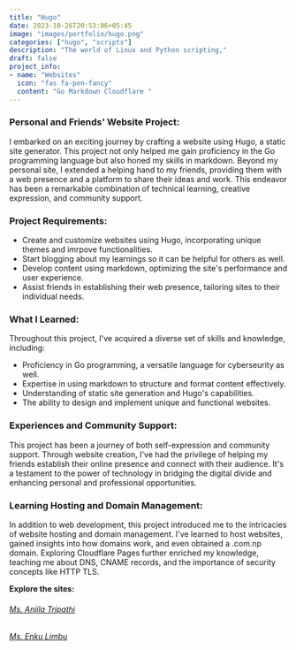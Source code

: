 ```yaml
---
title: "Hugo"
date: 2023-10-26T20:53:06+05:45
image: "images/portfolio/hugo.png"
categories: ["hugo", "scripts"]
description: "The world of Linux and Python scripting,"
draft: false
project_info:
- name: "Websites"
  icon: "fas fa-pen-fancy"
  content: "Go Markdown Cloudflare "
---
```




### Personal and Friends' Website Project:

I embarked on an exciting journey by crafting a website using Hugo, a static site generator. This project not only helped me gain proficiency in the Go programming language but also honed my skills in markdown. Beyond my personal site, I extended a helping hand to my friends, providing them with a web presence and a platform to share their ideas and work. This endeavor has been a remarkable combination of technical learning, creative expression, and community support.

### Project Requirements:

- Create and customize websites using Hugo, incorporating unique themes and imrpove functionalities.
- Start blogging about my learnings so it can be helpful for others as well.
- Develop content using markdown, optimizing the site's performance and user experience.
- Assist friends in establishing their web presence, tailoring sites to their individual needs.

### What I Learned:

Throughout this project, I've acquired a diverse set of skills and knowledge, including:

- Proficiency in Go programming, a versatile language for cyberseurity as well.
- Expertise in using markdown to structure and format content effectively.
- Understanding of static site generation and Hugo's capabilities.
- The ability to design and implement unique and functional websites.

### Experiences and Community Support:

This project has been a journey of both self-expression and community support. Through website creation, I've had the privilege of helping my friends establish their online presence and connect with their audience. It's a testament to the power of technology in bridging the digital divide and enhancing personal and professional opportunities.


### Learning Hosting and Domain Management:

In addition to web development, this project introduced me to the intricacies of website hosting and domain management. I've learned to host websites, gained insights into how domains work, and even obtained a .com.np domain. Exploring Cloudflare Pages further enriched my knowledge, teaching me about DNS, CNAME records, and the importance of security concepts like HTTP TLS.

**Explore the sites:**

###### [Ms. Anjila Tripathi](https://anjila.pages.dev)

###### [Ms. Enku Limbu](https://indulimbu.com.np)


